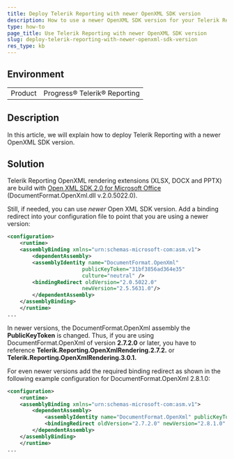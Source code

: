 ```yaml
---
title: Deploy Telerik Reporting with newer OpenXML SDK version
description: How to use a newer OpenXML SDK version for your Telerik Reporting solution.
type: how-to
page_title: Use Telerik Reporting with newer OpenXML SDK version
slug: deploy-telerik-reporting-with-newer-openxml-sdk-version
res_type: kb
---
```


## Environment

<table>
	<tr>
		<td>Product</td>
		<td>Progress® Telerik® Reporting</td>
	</tr>
</table>

## Description

In this article, we will explain how to deploy Telerik Reporting with a newer OpenXML SDK version.

## Solution 
 
Telerik Reporting OpenXML rendering extensions (XLSX, DOCX and PPTX) are build with [Open XML SDK 2.0 for Microsoft Office](https://learn.microsoft.com/en-us/previous-versions/office/developer/office-2010/bb456487(v=office.14)) (DocumentFormat.OpenXml.dll v.2.0.5022.0). 

Still, if needed, you can use *newer* Open XML SDK version. Add a binding redirect into your configuration file to point that you are using a newer version: 

````XML
<configuration>
	<runtime>
	<assemblyBinding xmlns="urn:schemas-microsoft-com:asm.v1">
		<dependentAssembly>
		<assemblyIdentity name="DocumentFormat.OpenXml"
						publicKeyToken="31bf3856ad364e35"
						culture="neutral" />
		<bindingRedirect oldVersion="2.0.5022.0"
						newVersion="2.5.5631.0"/>
		</dependentAssembly>
	</assemblyBinding>
	</runtime>
...
````

In newer versions, the DocumentFormat.OpenXml assembly the **PublicKeyToken** is changed. Thus, if you are using DocumentFormat.OpenXml of version **2.7.2.0** or later, you have to reference **Telerik.Reporting.OpenXmlRendering.2.7.2.** or **Telerik.Reporting.OpenXmlRendering.3.0.1.**

For even newer versions add the required binding redirect as shown in the following example configuration for DocumentFormat.OpenXml 2.8.1.0: 

````XML
<configuration>
	<runtime>
	<assemblyBinding xmlns="urn:schemas-microsoft-com:asm.v1">
		<dependentAssembly>
			<assemblyIdentity name="DocumentFormat.OpenXml" publicKeyToken="8fb06cb64d019a17" culture="neutral" />
			<bindingRedirect oldVersion="2.7.2.0" newVersion="2.8.1.0" />
		</dependentAssembly>
	</assemblyBinding>
	</runtime>
...
````

